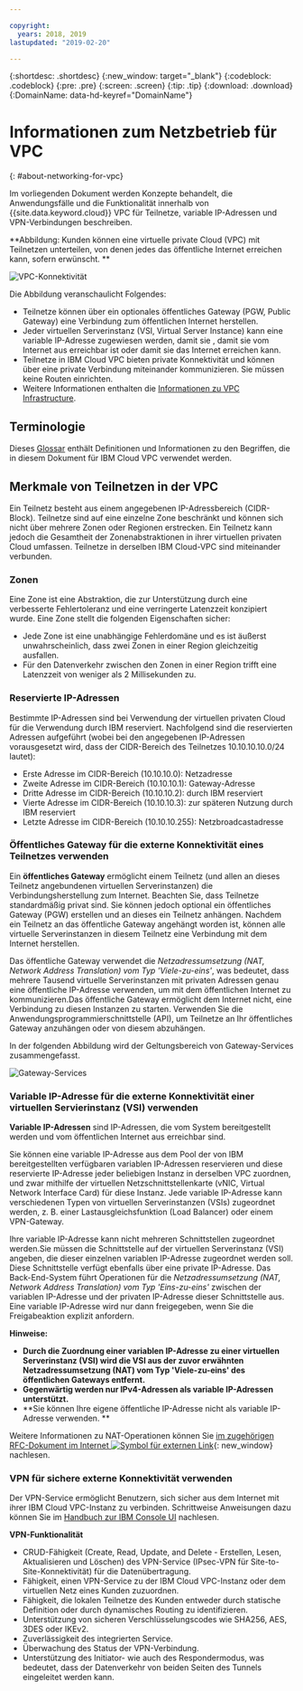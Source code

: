 ```yaml
---

copyright:
  years: 2018, 2019
lastupdated: "2019-02-20"

---
```


{:shortdesc: .shortdesc}
{:new_window: target="_blank"}
{:codeblock: .codeblock}
{:pre: .pre}
{:screen: .screen}
{:tip: .tip}
{:download: .download}
{:DomainName: data-hd-keyref="DomainName"}

# Informationen zum Netzbetrieb für VPC
{: #about-networking-for-vpc}

Im vorliegenden Dokument werden Konzepte behandelt, die Anwendungsfälle und die Funktionalität innerhalb von {{site.data.keyword.cloud}} VPC für Teilnetze, variable IP-Adressen und VPN-Verbindungen beschreiben.

**Abbildung: Kunden können eine virtuelle private Cloud (VPC) mit Teilnetzen unterteilen, von denen jedes das öffentliche Internet erreichen kann, sofern erwünscht. **

![VPC-Konnektivität](/images/vpc-connectivity-and-security.png)

Die Abbildung veranschaulicht Folgendes:

* Teilnetze können über ein optionales öffentliches Gateway (PGW, Public Gateway) eine Verbindung zum öffentlichen Internet herstellen.
* Jeder virtuellen Serverinstanz (VSI, Virtual Server Instance) kann eine variable IP-Adresse zugewiesen werden, damit sie , damit sie vom Internet aus erreichbar ist oder damit sie das Internet erreichen kann.
* Teilnetze in IBM Cloud VPC bieten private Konnektivität und können über eine private Verbindung miteinander kommunizieren. Sie müssen keine Routen einrichten. 
* Weitere Informationen enthalten die [Informationen zu VPC Infrastructure](docs/infrastructure/vpc?topic=vpc-about-ibm-cloud-virtual-private-cloud-vpc-infrastructure). 

## Terminologie

Dieses [Glossar](/docs/infrastructure/vpc?topic=vpc-vpc-glossary) enthält Definitionen und Informationen zu den Begriffen, die in diesem Dokument für IBM Cloud VPC verwendet werden.

## Merkmale von Teilnetzen in der VPC

Ein Teilnetz besteht aus einem angegebenen IP-Adressbereich (CIDR-Block). Teilnetze sind auf eine einzelne Zone beschränkt und können sich nicht über mehrere Zonen oder Regionen erstrecken. Ein Teilnetz kann jedoch die Gesamtheit der Zonenabstraktionen in ihrer virtuellen privaten Cloud umfassen. Teilnetze in derselben IBM Cloud-VPC sind miteinander verbunden.

### Zonen

Eine Zone ist eine Abstraktion, die zur Unterstützung durch eine verbesserte Fehlertoleranz und eine verringerte Latenzzeit konzipiert wurde. Eine Zone stellt die folgenden Eigenschaften sicher: 

 * Jede Zone ist eine unabhängige Fehlerdomäne und es ist äußerst unwahrscheinlich, dass zwei Zonen in einer Region gleichzeitig ausfallen. 
 * Für den Datenverkehr zwischen den Zonen in einer Region trifft eine Latenzzeit von weniger als 2 Millisekunden zu. 

### Reservierte IP-Adressen

Bestimmte IP-Adressen sind bei Verwendung der virtuellen privaten Cloud für die Verwendung durch IBM reserviert. Nachfolgend sind die reservierten Adressen aufgeführt (wobei bei den angegebenen IP-Adressen vorausgesetzt wird, dass der CIDR-Bereich des Teilnetzes 10.10.10.10.0/24 lautet): 

  * Erste Adresse im CIDR-Bereich (10.10.10.0): Netzadresse
  * Zweite Adresse im CIDR-Bereich (10.10.10.1): Gateway-Adresse
  * Dritte Adresse im CIDR-Bereich (10.10.10.2): durch IBM reserviert
  * Vierte Adresse im CIDR-Bereich (10.10.10.3): zur späteren Nutzung durch IBM reserviert
  * Letzte Adresse im CIDR-Bereich (10.10.10.255): Netzbroadcastadresse

### Öffentliches Gateway für die externe Konnektivität eines Teilnetzes verwenden

Ein **öffentliches Gateway** ermöglicht einem Teilnetz (und allen an dieses Teilnetz angebundenen virtuellen Serverinstanzen) die Verbindungsherstellung zum Internet. Beachten Sie, dass Teilnetze standardmäßig privat sind. Sie können jedoch optional ein öffentliches Gateway (PGW) erstellen und an dieses ein Teilnetz anhängen. Nachdem ein Teilnetz an das öffentliche Gateway angehängt worden ist, können alle virtuelle Serverinstanzen in diesem Teilnetz eine Verbindung mit dem Internet herstellen.

Das öffentliche Gateway verwendet die _Netzadressumsetzung (NAT, Network Address Translation) vom Typ 'Viele-zu-eins'_, was bedeutet, dass mehrere Tausend virtuelle Serverinstanzen mit privaten Adressen genau eine öffentliche IP-Adresse verwenden, um mit dem öffentlichen Internet zu kommunizieren.Das öffentliche Gateway ermöglicht dem Internet nicht, eine Verbindung zu diesen Instanzen zu starten. Verwenden Sie die Anwendungsprogrammierschnittstelle (API), um Teilnetze an Ihr öffentliches Gateway anzuhängen oder von diesem abzuhängen.

In der folgenden Abbildung wird der Geltungsbereich von Gateway-Services zusammengefasst. 

![Gateway-Services](images/scope-of-gateway-services.png)

### Variable IP-Adresse für die externe Konnektivität einer virtuellen Servierinstanz (VSI) verwenden
**Variable IP-Adressen** sind IP-Adressen, die vom System bereitgestellt werden und vom öffentlichen Internet aus erreichbar sind.

Sie können eine variable IP-Adresse aus dem Pool der von IBM bereitgestellten verfügbaren variablen IP-Adressen reservieren und diese reservierte IP-Adresse jeder beliebigen Instanz in derselben VPC zuordnen, und zwar mithilfe der virtuellen Netzschnittstellenkarte (vNIC, Virtual Network Interface Card) für diese Instanz. Jede variable IP-Adresse kann verschiedenen Typen von virtuellen Serverinstanzen (VSIs) zugeordnet werden, z. B. einer Lastausgleichsfunktion (Load Balancer) oder einem VPN-Gateway.

Ihre variable IP-Adresse kann nicht mehreren Schnittstellen zugeordnet werden.Sie müssen die Schnittstelle auf der virtuellen Serverinstanz (VSI) angeben, die dieser einzelnen variablen IP-Adresse zugeordnet werden soll. Diese Schnittstelle verfügt ebenfalls über eine private IP-Adresse. Das Back-End-System führt Operationen für die _Netzadressumsetzung (NAT, Network Address Translation) vom Typ 'Eins-zu-eins'_ zwischen der variablen IP-Adresse und der privaten IP-Adresse dieser Schnittstelle aus. Eine variable IP-Adresse wird nur dann freigegeben, wenn Sie die Freigabeaktion explizit anfordern.

**Hinweise:**
* **Durch die Zuordnung einer variablen IP-Adresse zu einer virtuellen Serverinstanz (VSI) wird die VSI aus der zuvor erwähnten Netzadressumsetzung (NAT) vom Typ 'Viele-zu-eins' des öffentlichen Gateways entfernt.**
* **Gegenwärtig werden nur IPv4-Adressen als variable IP-Adressen unterstützt.**
* **Sie können Ihre eigene öffentliche IP-Adresse nicht als variable IP-Adresse verwenden. **

Weitere Informationen zu NAT-Operationen können Sie [im zugehörigen RFC-Dokument im Internet ![Symbol für externen Link](../../icons/launch-glyph.svg "Symbol für externen Link")](http://www.faqs.org/rfcs/rfc1631.html){: new_window} nachlesen.

### VPN für sichere externe Konnektivität verwenden
Der VPN-Service ermöglicht Benutzern, sich sicher aus dem Internet mit ihrer IBM Cloud VPC-Instanz zu verbinden. Schrittweise Anweisungen dazu können Sie im [Handbuch zur IBM Console UI](http://{DomainName}/docs/infrastructure/vpc?topic=vpc-creating-a-vpc-using-the-ibm-cloud-console) nachlesen.

**VPN-Funktionalität**
  * CRUD-Fähigkeit (Create, Read, Update, and Delete - Erstellen, Lesen, Aktualisieren und Löschen) des VPN-Service (IPsec-VPN für Site-to-Site-Konnektivität) für die Datenübertragung.
  * Fähigkeit, einen VPN-Service zu der IBM Cloud VPC-Instanz oder dem virtuellen Netz eines Kunden zuzuordnen.
  * Fähigkeit, die lokalen Teilnetze des Kunden entweder durch statische Definition oder durch dynamisches Routing zu identifizieren.
  * Unterstützung von sicheren Verschlüsselungscodes wie SHA256, AES, 3DES oder IKEv2.
  * Zuverlässigkeit des integrierten Service.
  * Überwachung des Status der VPN-Verbindung.
  * Unterstützung des Initiator- wie auch des Respondermodus, was bedeutet, dass der Datenverkehr von beiden Seiten des Tunnels eingeleitet werden kann. 
